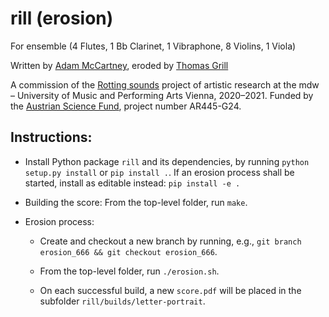 rill (erosion)
==============

For ensemble (4 Flutes, 1 Bb Clarinet, 1 Vibraphone, 8 Violins, 1 Viola)

Written by [Adam McCartney](https://admccartney.mur.at/), eroded by [Thomas Grill](http://grrrr.org)

A commission of the [Rotting sounds](http://rottingsounds.org) project of artistic research at the mdw – University of Music and Performing Arts Vienna, 2020–2021. 
Funded by the [Austrian Science Fund](http://www.fwf.ac.at), project number AR445-G24.


Instructions:
-------------

+ Install Python package `rill` and its dependencies, by running `python setup.py install` or `pip install .`. If an erosion process shall be started, install as editable instead: `pip install -e .`

+ Building the score: From the top-level folder, run `make`.

+ Erosion process: 
	- Create and checkout a new branch by running, e.g., `git branch erosion_666 && git checkout erosion_666`.
	
	- From the top-level folder, run `./erosion.sh`.
	
	- On each successful build, a new `score.pdf` will be placed in the subfolder `rill/builds/letter-portrait`.
